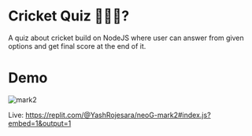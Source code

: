 # Cricket Quiz 🏏🏏🏏?

A quiz about cricket build on NodeJS where user can answer from given options and get final score at the end of it.

# Demo
![mark2](https://user-images.githubusercontent.com/70641781/183275278-26ffc77f-664e-43ce-ae6a-8d1638af0ac2.gif)

Live:
https://replit.com/@YashRojesara/neoG-mark2#index.js?embed=1&output=1
